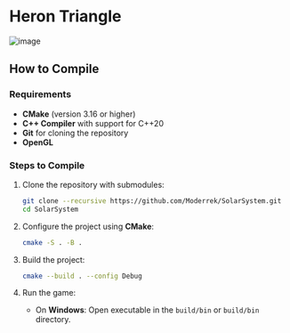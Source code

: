 # Heron Triangle

![image](https://github.com/user-attachments/assets/47fd1bd0-f616-455a-8e7c-dd6056ac430c)

## How to Compile

### Requirements
- **CMake** (version 3.16 or higher)
- **C++ Compiler** with support for C++20
- **Git** for cloning the repository
- **OpenGL**

### Steps to Compile

1. Clone the repository with submodules:
   ```bash
   git clone --recursive https://github.com/Moderrek/SolarSystem.git
   cd SolarSystem
   ```

3. Configure the project using **CMake**:
   ```bash
   cmake -S . -B .
   ```

4. Build the project:
   ```bash
   cmake --build . --config Debug
   ```

5. Run the game:
   * On **Windows**: Open executable in the `build/bin` or `build/bin` directory.
